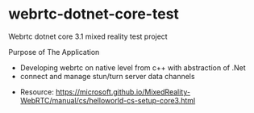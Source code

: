 # webrtc-dotnet-core-test
Webrtc dotnet core 3.1 mixed reality test project

Purpose of The Application

- Developing webrtc on native level from c++ with abstraction of .Net
- connect and manage stun/turn server data channels

* Resource: https://microsoft.github.io/MixedReality-WebRTC/manual/cs/helloworld-cs-setup-core3.html

